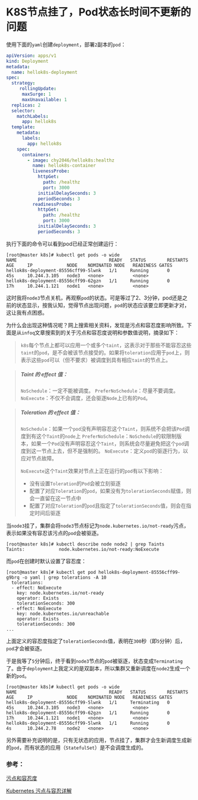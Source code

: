 # K8S节点挂了，Pod状态长时间不更新的问题

使用下面的`yaml`创建`deployment`，部署`2`副本的`pod`：

```yaml
apiVersion: apps/v1
kind: Deployment
metadata:
  name: hellok8s-deployment
spec:
  strategy:
     rollingUpdate:
      maxSurge: 1
      maxUnavailable: 1
  replicas: 2
  selector:
    matchLabels:
      app: hellok8s
  template:
    metadata:
      labels:
        app: hellok8s
    spec:
      containers:
        - image: chy2046/hellok8s:healthz
          name: hellok8s-container
          livenessProbe:
            httpGet:
              path: /healthz
              port: 3000
            initialDelaySeconds: 3
            periodSeconds: 3
          readinessProbe:
            httpGet:
              path: /healthz
              port: 3000
            initialDelaySeconds: 3
            periodSeconds: 3
```

执行下面的命令可以看到pod已经正常创建运行：

```shell
[root@master k8s]# kubectl get pods -o wide
NAME                                   READY   STATUS        RESTARTS        AGE     IP             NODE    NOMINATED NODE   READINESS GATES
hellok8s-deployment-85556cff99-5lwnk   1/1     Running       0               45s     10.244.3.105   node3   <none>           <none>
hellok8s-deployment-85556cff99-62gzn   1/1     Running       0               17h     10.244.1.121   node1   <none>           <none>
```

这时我将`node3`节点关机，再观察`pod`的状态。可是等过了2、3分钟，pod还是之前的状态显示，按我认知，觉得节点出现问题，`pod`的状态应该要立即更新才对，这让我有点困惑。

为什么会出现这种情况呢？网上搜索相关资料，发现是污点和容忍度影响所致。下面是从`infoq`文章搜索到的关于污点和容忍度说明和参数值说明，摘录如下：

> `k8s`每个节点上都可以应用一个或多个`taint`，这表示对于那些不能容忍这些`taint`的`pod`，是不会被该节点接受的。如果将`toleration`应用于`pod`上，则表示这些`pod`可以（但不要求）被调度到具有相应`taint`的节点上。

> ##### Taint 的 effect 值：
> `NoSchedule`：一定不能被调度。
> `PreferNoSchedule`：尽量不要调度。
> `NoExecute`：不仅不会调度，还会驱逐`Node`上已有的`Pod`。

> ##### Toleration 的 effect 值：
>
> `NoSchedule`：如果一个`pod`没有声明容忍这个`Taint`，则系统不会把该`Pod`调度到有这个`Taint`的`node`上
> `PreferNoSchedule`：`NoSchedule`的软限制版本，如果一个`Pod`没有声明容忍这个`Taint`，则系统会尽量避免把这个`pod`调度到这一节点上去，但不是强制的。
> `NoExecute`：定义`pod`的驱逐行为，以应对节点故障。
>
> `NoExecute`这个`Taint`效果对节点上正在运行的`pod`有以下影响：
>
> - 没有设置`Toleration`的`Pod`会被立刻驱逐
> - 配置了对应`Toleration`的`pod`，如果没有为`tolerationSeconds`赋值，则会一直留在这一节点中
> - 配置了对应`Toleration`的`pod`且指定了`tolerationSeconds`值，则会在指定时间后驱逐

当`node3`挂了，集群会将`node3`节点标记为`node.kubernetes.io/not-ready`污点，表示如果没有容忍该污点的`pod`会被驱逐。

```shell
[root@master k8s]# kubectl describe node node2 | grep Taints
Taints:             node.kubernetes.io/not-ready:NoExecute
```

而`pod`在创建时默认设置了容忍度：

```shell
[root@master k8s]# kubectl get pod hellok8s-deployment-85556cff99-g9brq -o yaml | grep tolerations -A 10
  tolerations:
  - effect: NoExecute
    key: node.kubernetes.io/not-ready
    operator: Exists
    tolerationSeconds: 300
  - effect: NoExecute
    key: node.kubernetes.io/unreachable
    operator: Exists
    tolerationSeconds: 300
...
```

上面定义的容忍度指定了`tolerationSeconds`值，表明在`300`秒（即`5`分钟）后，`pod`才会被驱逐。

于是我等了`5`分钟后，终于看到`node3`节点的`pod`被驱逐，状态变成`Terminating`了。由于`deployment`上我定义的是双副本，所以集群又重新调度在`node2`生成一个新的`pod`。

```shell
[root@master k8s]# kubectl get pods -o wide
NAME                                   READY   STATUS        RESTARTS        AGE     IP             NODE    NOMINATED NODE   READINESS GATES
hellok8s-deployment-85556cff99-5lwnk   1/1     Terminating   0               45s     10.244.3.105   node3   <none>           <none>
hellok8s-deployment-85556cff99-62gzn   1/1     Running       0               17h     10.244.1.121   node1   <none>           <none>
hellok8s-deployment-85556cff99-5lwnk   1/1     Running       0               4s      10.244.2.78    node2   <none>           <none>
```

另外需要补充说明的是，只有无状态的应用，节点挂了，集群才会生新调度生成新的`pod`，而有状态的应用（`StatefulSet`）是不会调度生成的。



### 参考：

[污点和容忍度](https://kubernetes.io/zh-cn/docs/concepts/scheduling-eviction/taint-and-toleration/)

[Kubernetes 污点与容忍详解](https://www.infoq.cn/article/0ycxb8vacb6pknzhudxy)
